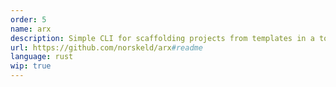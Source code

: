 ```yaml
---
order: 5
name: arx
description: Simple CLI for scaffolding projects from templates in a touch
url: https://github.com/norskeld/arx#readme
language: rust
wip: true
---
```

